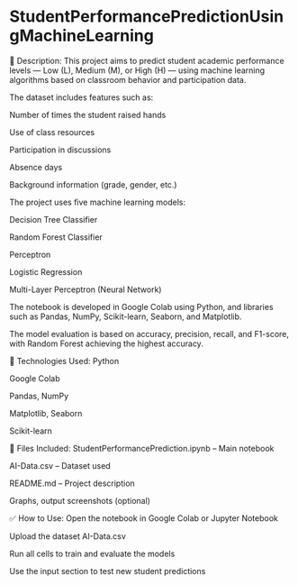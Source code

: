 # StudentPerformancePredictionUsingMachineLearning

📄 Description:
This project aims to predict student academic performance levels — Low (L), Medium (M), or High (H) — using machine learning algorithms based on classroom behavior and participation data.

The dataset includes features such as:

Number of times the student raised hands

Use of class resources

Participation in discussions

Absence days

Background information (grade, gender, etc.)

The project uses five machine learning models:

Decision Tree Classifier

Random Forest Classifier

Perceptron

Logistic Regression

Multi-Layer Perceptron (Neural Network)

The notebook is developed in Google Colab using Python, and libraries such as Pandas, NumPy, Scikit-learn, Seaborn, and Matplotlib.

The model evaluation is based on accuracy, precision, recall, and F1-score, with Random Forest achieving the highest accuracy.

🚀 Technologies Used:
Python

Google Colab

Pandas, NumPy

Matplotlib, Seaborn

Scikit-learn

📁 Files Included:
StudentPerformancePrediction.ipynb – Main notebook

AI-Data.csv – Dataset used

README.md – Project description

Graphs, output screenshots (optional)

✅ How to Use:
Open the notebook in Google Colab or Jupyter Notebook

Upload the dataset AI-Data.csv

Run all cells to train and evaluate the models

Use the input section to test new student predictions

